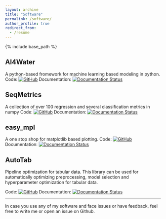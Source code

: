 ```yaml
---
layout: archive
title: "Software"
permalink: /software/
author_profile: true
redirect_from:
  - /resume
---
```


{% include base_path %}




AI4Water
--------

A python-based fromework for machine learning based modeling in python. 
Code: [![GitHub](https://badgen.net/badge/icon/github?icon=github&label)](https://github.com/AtrCheema/AI4Water)
Documentation:  [![Documentation Status](https://readthedocs.org/projects/ai4water/badge/?version=latest)](https://ai4water.readthedocs.io/en/latest/?badge=latest)


SeqMetrics
-----------

A collection of over 100 regression and several classification metrics in numpy 
Code: [![GitHub](https://badgen.net/badge/icon/github?icon=github&label)](https://github.com/AtrCheema/SeqMetrics)
Documentation: [![Documentation Status](https://readthedocs.org/projects/seqmetrics/badge/?version=latest)](https://seqmetrics.readthedocs.io/en/latest/?badge=latest)


easy_mpl
--------

A one stop shop for matplotlib based plotting. 
Code: [![GitHub](https://badgen.net/badge/icon/github?icon=github&label)](https://github.com/Sara-Iftikhar/easy_mpl)
Documentation: [![Documentation Status](https://readthedocs.org/projects/easy-mpl/badge/?version=latest)](https://easy-mpl.readthedocs.io/en/latest/?badge=latest)


AutoTab
-------

Pipeline optimization for tabular data. This library can be used for automatically
optimizing preprocessing, model selection and hyperparameter optimization for tabular data.

Code: [![GitHub](https://badgen.net/badge/icon/github?icon=github&label)](https://github.com/Sara-Iftikhar/AutoTab)
Documentation: [![Documentation Status](https://readthedocs.org/projects/autotab/badge/?version=latest)](https://autotab.readthedocs.io/en/latest/?badge=latest)


*********************************


In case you use any of my software and face issues or have feedback, feel free to write me or open an issue on Github.

